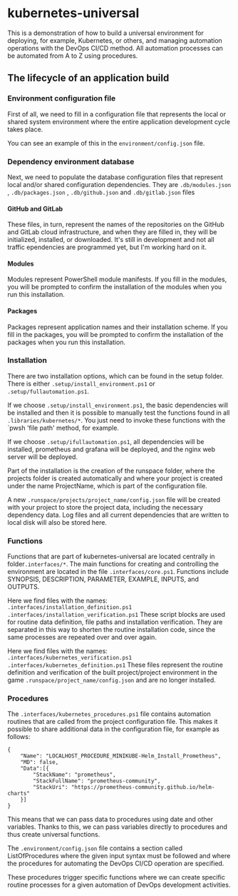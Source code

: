 # kubernetes-universal

This is a demonstration of how to build a universal environment for deploying, for example, 
Kubernetes, or others, and managing automation operations with the DevOps CI/CD method.
All automation processes can be automated from A to Z using procedures. 

## The lifecycle of an application build

### Environment configuration file

First of all, we need to fill in a configuration file that represents the local or shared 
system environment where the entire application development cycle takes place.

You can see an example of this in the `environment/config.json` file.

### Dependency environment database

Next, we need to populate the database configuration files that represent local and/or shared configuration dependencies.
They are `.db/modules.json` , `.db/packages.json` , `.db/github.json` and `.db/gitlab.json` files

#### GitHub and GitLab

These files, in turn, represent the names of the repositories on the GitHub and GitLab cloud infrastructure, and when they are filled in, they will be initialized, installed, or downloaded. It's still in development and not all traffic ependencies are programmed yet, but I'm working hard on it.

#### Modules 

Modules represent PowerShell module manifests. If you fill in the modules, you will be prompted to confirm the installation of the modules when you run this installation.

#### Packages 

Packages represent application names and their installation scheme. If you fill in the packages, you will be prompted to confirm the installation of the packages when you run this installation.

### Installation

There are two installation options, which can be found in the setup folder. There is either `.setup/install_environment.ps1` or `.setup/fullautomation.ps1`.

If we choose `.setup/install_environment.ps1`, the basic dependencies will be installed and then it is possible to manually test the functions found in all `.libraries/kubernetes/*`. You just need to invoke these functions with the `pwsh 'file path' method, for example.

If we choose `.setup/ifullautomation.ps1`, all dependencies will be installed, prometheus and grafana will be deployed, and the nginx web server will be deployed.

Part of the installation is the creation of the runspace folder, where the projects folder is created automatically and where your project is created under the name ProjectName, which is part of the configuration file.

A new `.runspace/projects/project_name/config.json` file will be created with your project to store the project data, including the necessary dependency data. Log files and all current dependencies that are written to local disk will also be stored here.

### Functions

Functions that are part of kubernetes-universal are located centrally in folder`.interfaces/*`.
The main functions for creating and controlling the environment are located in the file `.interfaces/core.ps1`. Functions include SYNOPSIS, DESCRIPTION, PARAMETER, EXAMPLE, INPUTS, and OUTPUTS.

Here we find files with the names:
`.interfaces/installation_definition.ps1`
`.interfaces/installation_verification.ps1`
These script blocks are used for routine data definition, file paths and installation verification.
They are separated in this way to shorten the routine installation code, since the same processes are repeated over and over again.

Here we find files with the names:
`.interfaces/kubernetes_verification.ps1`
`.interfaces/kubernetes_definition.ps1`
These files represent the routine definition and verification of the built project/project environment in the game `.runspace/project_name/config.json` and are no longer installed.

### Procedures

The `.interfaces/kubernetes_procedures.ps1` file contains automation routines that are called from the project configuration file.
This makes it possible to share additional data in the configuration file, for example as follows:
``` 
{
    "Name": "LOCALHOST_PROCEDURE_MINIKUBE-Helm_Install_Prometheus",
    "MD": false,
    "Data":[{
        "StackName": "prometheus",
        "StackFullName": "prometheus-community",
        "StackUri": "https://prometheus-community.github.io/helm-charts"
    }]
}
``` 
This means that we can pass data to procedures using date and other variables. Thanks to this, we can pass variables directly to procedures and thus create universal functions.

The `.environment/config.json` file contains a section called ListOfProcedures where the given input syntax must be followed and where the procedures for automating the DevOps CI/CD operation are specified.

These procedures trigger specific functions where we can create specific routine processes for a given automation of DevOps development activities.

